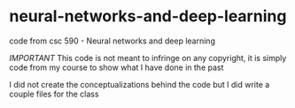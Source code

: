 # neural-networks-and-deep-learning
code from csc 590 - Neural networks and deep learning

*IMPORTANT* This code is not meant to infringe on any copyright, it is simply code from my course to show what I have done in the past 

I did not create the conceptualizations behind the code but I did write a couple files for the class
